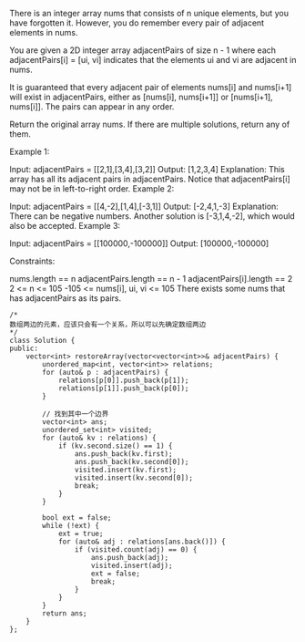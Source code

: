 There is an integer array nums that consists of n unique elements, but you have forgotten it. However, you do remember every pair of adjacent elements in nums.

You are given a 2D integer array adjacentPairs of size n - 1 where each adjacentPairs[i] = [ui, vi] indicates that the elements ui and vi are adjacent in nums.

It is guaranteed that every adjacent pair of elements nums[i] and nums[i+1] will exist in adjacentPairs, either as [nums[i], nums[i+1]] or [nums[i+1], nums[i]]. The pairs can appear in any order.

Return the original array nums. If there are multiple solutions, return any of them.

 

Example 1:

Input: adjacentPairs = [[2,1],[3,4],[3,2]]
Output: [1,2,3,4]
Explanation: This array has all its adjacent pairs in adjacentPairs.
Notice that adjacentPairs[i] may not be in left-to-right order.
Example 2:

Input: adjacentPairs = [[4,-2],[1,4],[-3,1]]
Output: [-2,4,1,-3]
Explanation: There can be negative numbers.
Another solution is [-3,1,4,-2], which would also be accepted.
Example 3:

Input: adjacentPairs = [[100000,-100000]]
Output: [100000,-100000]
 

Constraints:

nums.length == n
adjacentPairs.length == n - 1
adjacentPairs[i].length == 2
2 <= n <= 105
-105 <= nums[i], ui, vi <= 105
There exists some nums that has adjacentPairs as its pairs.

```
/*
数组两边的元素，应该只会有一个关系，所以可以先确定数组两边
*/
class Solution {
public:
    vector<int> restoreArray(vector<vector<int>>& adjacentPairs) {
        unordered_map<int, vector<int>> relations;
        for (auto& p : adjacentPairs) {
            relations[p[0]].push_back(p[1]);
            relations[p[1]].push_back(p[0]);
        }
        
        // 找到其中一个边界
        vector<int> ans;
        unordered_set<int> visited;
        for (auto& kv : relations) {
            if (kv.second.size() == 1) {
                ans.push_back(kv.first);
                ans.push_back(kv.second[0]);
                visited.insert(kv.first);
                visited.insert(kv.second[0]);
                break;
            }
        }
        
        bool ext = false;
        while (!ext) {
            ext = true;
            for (auto& adj : relations[ans.back()]) {
                if (visited.count(adj) == 0) {
                    ans.push_back(adj);
                    visited.insert(adj);
                    ext = false;
                    break;
                }
            }
        }
        return ans;
    }
};
```
